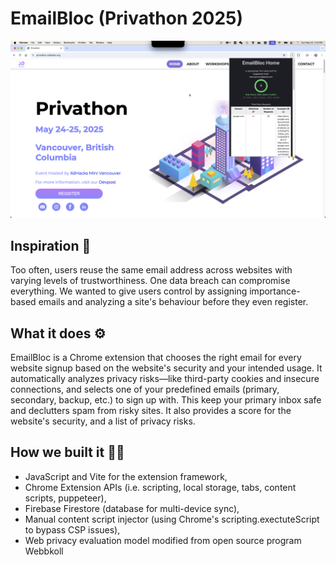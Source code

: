 # EmailBloc (Privathon 2025)

![EmailBloc interface](./assets/img/interface.png)

## Inspiration 🧠

Too often, users reuse the same email address across websites with varying levels of trustworthiness. One data breach can compromise everything. We wanted to give users control by assigning importance-based emails and analyzing a site's behaviour before they even register.

## What it does ⚙️

EmailBloc is a Chrome extension that chooses the right email for every website signup based on the website's security and your intended usage. It automatically analyzes privacy risks—like third-party cookies and insecure connections, and selects one of your predefined emails (primary, secondary, backup, etc.) to sign up with. This keep your primary inbox safe and declutters spam from risky sites. It also provides a score for the website's security, and a list of privacy risks.

## How we built it 👷🔧

- JavaScript and Vite for the extension framework,
- Chrome Extension APIs (i.e. scripting, local storage, tabs, content scripts, puppeteer),
- Firebase Firestore (database for multi-device sync),
- Manual content script injector (using Chrome's scripting.exectuteScript to bypass CSP issues),
- Web privacy evaluation model modified from open source program Webbkoll
